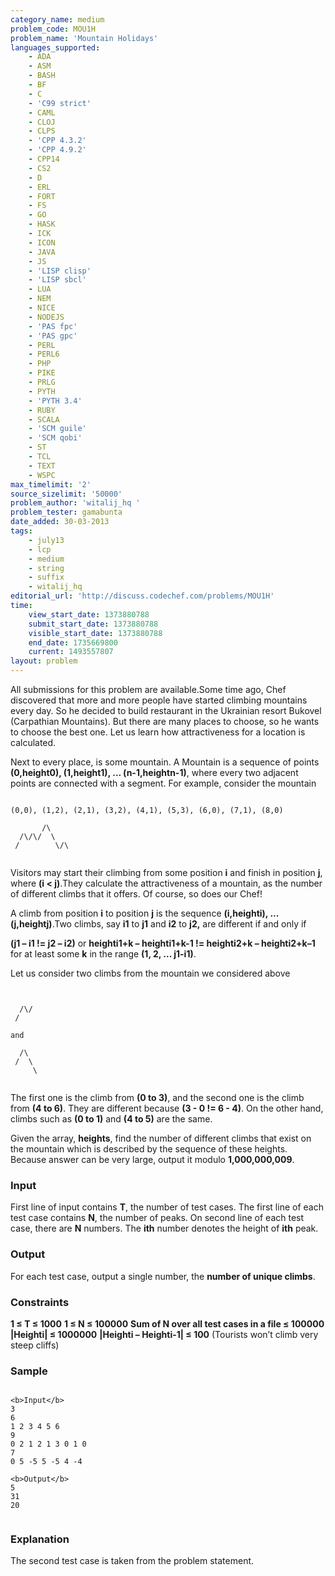 ```yaml
---
category_name: medium
problem_code: MOU1H
problem_name: 'Mountain Holidays'
languages_supported:
    - ADA
    - ASM
    - BASH
    - BF
    - C
    - 'C99 strict'
    - CAML
    - CLOJ
    - CLPS
    - 'CPP 4.3.2'
    - 'CPP 4.9.2'
    - CPP14
    - CS2
    - D
    - ERL
    - FORT
    - FS
    - GO
    - HASK
    - ICK
    - ICON
    - JAVA
    - JS
    - 'LISP clisp'
    - 'LISP sbcl'
    - LUA
    - NEM
    - NICE
    - NODEJS
    - 'PAS fpc'
    - 'PAS gpc'
    - PERL
    - PERL6
    - PHP
    - PIKE
    - PRLG
    - PYTH
    - 'PYTH 3.4'
    - RUBY
    - SCALA
    - 'SCM guile'
    - 'SCM qobi'
    - ST
    - TCL
    - TEXT
    - WSPC
max_timelimit: '2'
source_sizelimit: '50000'
problem_author: 'witalij_hq '
problem_tester: gamabunta
date_added: 30-03-2013
tags:
    - july13
    - lcp
    - medium
    - string
    - suffix
    - witalij_hq
editorial_url: 'http://discuss.codechef.com/problems/MOU1H'
time:
    view_start_date: 1373880788
    submit_start_date: 1373880788
    visible_start_date: 1373880788
    end_date: 1735669800
    current: 1493557807
layout: problem
---
```

All submissions for this problem are available.Some time ago, Chef discovered that more and more people have started climbing mountains every day. So he decided to build restaurant in the Ukrainian resort Bukovel (Carpathian Mountains). But there are many places to choose, so he wants to choose the best one. Let us learn how attractiveness for a location is calculated.

Next to every place, is some mountain. A Mountain is a sequence of points **(0,height0), (1,height1), ... (n-1,heightn-1)**, where every two adjacent points are connected with a segment. For example, consider the mountain


```

(0,0), (1,2), (2,1), (3,2), (4,1), (5,3), (6,0), (7,1), (8,0)

       /\
  /\/\/  \
 /        \/\


```
Visitors may start their climbing from some position **i** and finish in position **j**, where **(i < j)**.They calculate the attractiveness of a mountain, as the number of different climbs that it offers. Of course, so does our Chef!

A climb from position **i** to position **j** is the sequence **(i,heighti), ... (j,heightj)**.Two climbs, say **i1** to **j1** and **i2** to **j2,** are different if and only if

**(j1 – i1 != j2 – i2)** or
**heighti1+k – heighti1+k-1 != heighti2+k – heighti2+k–1** for at least some **k** in the range **(1, 2, ... j1-i1)**.

Let us consider two climbs from the mountain we considered above

```


  /\/
 /

and

  /\
 /  \
     \


```
The first one is the climb from **(0 to 3)**, and the second one is the climb from **(4 to 6)**. They are different because **(3 - 0 != 6 - 4)**. On the other hand, climbs such as **(0 to 1)** and **(4 to 5)** are the same.

Given the array, **heights**, find the number of different climbs that exist on the mountain which is described by the sequence of these heights. Because answer can be very large, output it modulo **1,000,000,009**.

### Input

First line of input contains **T**, the number of test cases. The first line of each test case contains **N**, the number of peaks. On second line of each test case, there are **N** numbers. The **ith** number denotes the height of **ith** peak.

### Output

For each test case, output a single number, the **number of unique climbs**.

### Constraints

**1 ≤ T ≤ 1000**
**1 ≤ N ≤ 100000**
**Sum of N over all test cases in a file ≤ 100000**
**|Heighti| ≤ 1000000**
**|Heighti – Heighti-1| ≤ 100** (Tourists won’t climb very steep cliffs)

### Sample

```

<b>Input</b>
3
6
1 2 3 4 5 6
9
0 2 1 2 1 3 0 1 0
7
0 5 -5 5 -5 4 -4

<b>Output</b>
5
31
20


```
### Explanation

The second test case is taken from the problem statement.
